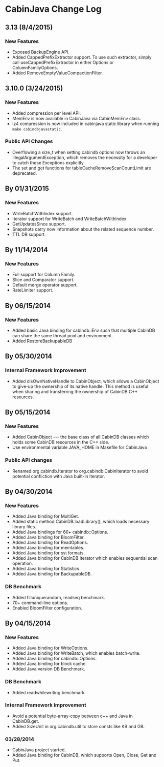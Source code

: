# CabinJava Change Log

## 3.13 (8/4/2015)
### New Features
* Exposed BackupEngine API.
* Added CappedPrefixExtractor support.  To use such extractor, simply call useCappedPrefixExtractor in either Options or ColumnFamilyOptions.
* Added RemoveEmptyValueCompactionFilter.

## 3.10.0 (3/24/2015)
### New Features
* Added compression per level API.
* MemEnv is now available in CabinJava via CabinMemEnv class.
* lz4 compression is now included in cabinjava static library when running `make cabindbjavastatic`.

### Public API Changes
* Overflowing a size_t when setting cabindb options now throws an IllegalArgumentException, which removes the necessity for a developer to catch these Exceptions explicitly.
* The set and get functions for tableCacheRemoveScanCountLimit are deprecated.


## By 01/31/2015
### New Features
* WriteBatchWithIndex support.
* Iterator support for WriteBatch and WriteBatchWithIndex
* GetUpdatesSince support.
* Snapshots carry now information about the related sequence number.
* TTL DB support.

## By 11/14/2014
### New Features
* Full support for Column Family.
* Slice and Comparator support.
* Default merge operator support.
* RateLimiter support.

## By 06/15/2014
### New Features
* Added basic Java binding for cabindb::Env such that multiple CabinDB can share the same thread pool and environment.
* Added RestoreBackupableDB

## By 05/30/2014
### Internal Framework Improvement
* Added disOwnNativeHandle to CabinObject, which allows a CabinObject to give-up the ownership of its native handle.  This method is useful when sharing and transferring the ownership of CabinDB C++ resources.

## By 05/15/2014
### New Features
* Added CabinObject --- the base class of all CabinDB classes which holds some CabinDB resources in the C++ side.
* Use environmental variable JAVA_HOME in Makefile for CabinJava
### Public API changes
* Renamed org.cabindb.Iterator to org.cabindb.CabinIterator to avoid potential confliction with Java built-in Iterator.

## By 04/30/2014
### New Features
* Added Java binding for MultiGet.
* Added static method CabinDB.loadLibrary(), which loads necessary library files.
* Added Java bindings for 60+ cabindb::Options.
* Added Java binding for BloomFilter.
* Added Java binding for ReadOptions.
* Added Java binding for memtables.
* Added Java binding for sst formats.
* Added Java binding for CabinDB Iterator which enables sequential scan operation.
* Added Java binding for Statistics
* Added Java binding for BackupableDB.

### DB Benchmark
* Added filluniquerandom, readseq benchmark.
* 70+ command-line options.
* Enabled BloomFilter configuration.

## By 04/15/2014
### New Features
* Added Java binding for WriteOptions.
* Added Java binding for WriteBatch, which enables batch-write.
* Added Java binding for cabindb::Options.
* Added Java binding for block cache.
* Added Java version DB Benchmark.

### DB Benchmark
* Added readwhilewriting benchmark.

### Internal Framework Improvement
* Avoid a potential byte-array-copy between c++ and Java in CabinDB.get.
* Added SizeUnit in org.cabindb.util to store consts like KB and GB.

### 03/28/2014
* CabinJava project started.
* Added Java binding for CabinDB, which supports Open, Close, Get and Put.
